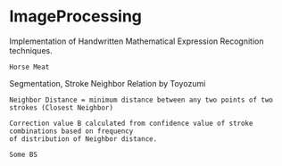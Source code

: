 # ImageProcessing
Implementation of Handwritten Mathematical Expression Recognition techniques.









	Horse Meat
Segmentation, Stroke Neighbor Relation by Toyozumi

	Neighbor Distance = minimum distance between any two points of two strokes (Closest Neighbor)

	Correction value B calculated from confidence value of stroke combinations based on frequency
	of distribution of Neighbor distance.

	Some BS
